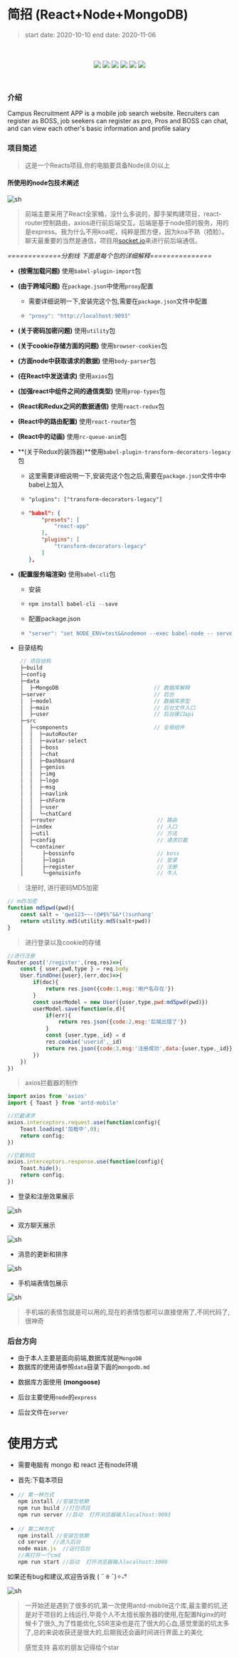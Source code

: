 # 简招 (React+Node+MongoDB)

> start date: 2020-10-10 
> end date: 2020-11-06

<p align="center" style="margin:50px 0;">
	<img src="https://img.shields.io/badge/language-html%20%7C%20javascript-blue" />
    <img src="https://travis-ci.org/2662419405/sh.svg?branch=master"  />
    <img src="https://img.shields.io/badge/version-v1.0-informational" />
    <img src="https://img.shields.io/badge/codecov-25-red" />
    <img src="https://img.shields.io/badge/platform-ios%20%7C%20android%20%7C%20widdow%20%7C%20ipad-inactive"  />
    <img src="https://img.shields.io/badge/weibo-%40SH-blueviolet"  />
</p>

### 介绍

Campus Recruitment APP is a mobile job search website. Recruiters can register as BOSS, job seekers can register as pro, Pros and BOSS can chat, and can view each other's basic information and profile salary

### 项目简述

> 这是一个Reacts项目,你的电脑要具备Node(8.0)以上
#### 所使用的node包技术阐述

![sh](https://studyit.club/Study/Snipaste_2019-10-24_11-25-04.png)

> 前端主要采用了React全家桶，没什么多说的，脚手架构建项目，react-router控制路由，axios进行前后端交互。后端是基于node搭的服务，用的是express。我为什么不用koa呢，纯粹是图方便，因为koa不熟（捂脸）。聊天最重要的当然是通信，项目用[socket.io](https://www.w3cschool.cn/socket/socket-1olq2egc.html)来进行前后端通信。



*=============分割线  下面是每个包的详细解释===============*



* **(按需加载问题)** 使用`babel-plugin-import`包

* **(由于跨域问题)** 在`package.json`中使用`proxy`配置

  * 需要详细说明一下,安装完这个包,需要在`package.json`文件中配置

  * ```js
    "proxy": "http://localhost:9093"
    ```

* **(关于密码加密问题)** 使用`utility`包

* **(关于cookie存储方面的问题)** 使用`browser-cookies`包

* **(方面node中获取请求的数据)** 使用`body-parser`包

* **(在React中发送请求)** 使用`axios`包

* **(加强react中组件之间的通信类型)** 使用`prop-types`包

* **(React和Redux之间的数据通信)** 使用`react-redux`包

* **(React中的路由配置)** 使用`react-router`包

* **(React中的动画)** 使用`rc-queue-anim`包

* **(关于Redux的装饰器)**使用`babel-plugin-transform-decorators-legacy`包

  * 这里需要详细说明一下,安装完这个包之后,需要在`package.json`文件中中babel上加入

  * `"plugins": ["transform-decorators-legacy"]`

  * ```json
    "babel": {
        "presets": [
            "react-app"
        ],
        "plugins": [
            "transform-decorators-legacy"
        ]
    },
    ```
  
* **(配置服务端渲染)** 使用`babel-cli`包

  * 安装

  * ```js
    npm install babel-cli --save 
    ```

  * 配置package.json

  * ```js
    "server": "set NODE_ENV=test&&nodemon --exec babel-node -- server/main.js"
    ```



* 目录结构

```js
    // 项目结构
    ├─build
    ├─config
    ├─data
    │  ├─MongoDB            				  // 数据库解释    
    ├─server  								  // 后台
    │  ├─model          					  // 数据库原型     
    │  ├─main          				  		  // 后台文件入口  
    │  ├─user          				 		  // 后台接口api    
    ├─src
    │  ├─components                           // 全局组件
    │  │  ├─autoRouter
    │  │  ├─avatar-select
    │  │  ├─boss
    │  │  ├─chat
    │  │  ├─Dashboard
    │  │  ├─genius
    │  │  ├─img
    │  │  ├─logo
    │  │  ├─msg
    │  │  ├─navlink
    │  │  ├─shForm
    │  │  ├─user
    │  │  └─chatCard
    │  ├─router                                // 路由
    │  ├─index                                 // 入口	
    │  ├─util                                  // 方法
    │  ├─config                                // 请求拦截
    │  └─container
    │      ├─bossinfo   					   // boss
    │      ├─login          				   // 登录
    │      ├─register                          // 注册
    │      └─genuisinfo                        // 牛人

```



> 注册时, 进行密码MD5加密



``` js
// md5加密
function md5pwd(pwd){
    const salt = 'qwe123~~-!@#$%^&&*()sunhang'
    return utility.md5(utility.md5(salt+pwd))
}
```



> 进行登录以及cookie的存储



```js
//进行注册
Router.post('/register',(req,res)=>{
    const { user,pwd,type } = req.body
    User.findOne({user},(err,doc)=>{
        if(doc){
            return res.json({code:1,msg:'用户名存在'})
        }
        const userModel = new User({user,type,pwd:md5pwd(pwd)})
        userModel.save(function(e,d){
            if(err){
                return res.json({code:2,msg:'后端出错了'})
            }
            const {user,type,_id} = d
            res.cookie('userid',_id)
            return res.json({code:3,msg:'注册成功',data:{user,type,_id}})
        })
    })
})
```



> axios拦截器的制作



```js
import axios from 'axios'
import { Toast } from 'antd-mobile'

//拦截请求
axios.interceptors.request.use(function(config){
    Toast.loading('加载中',0);
    return config;
})

//拦截响应
axios.interceptors.response.use(function(config){
    Toast.hide();
    return config;
})
```



* 登录和注册效果展示

![sh](https://studyit.club/Study/register.gif)

* 双方聊天展示

![sh](https://studyit.club/Study/chat.gif)



* 消息的更新和排序

![sh](https://studyit.club/Study/clear.gif)



* 手机端表情包展示

![sh](https://studyit.club/Study/Screenshot_2019-10-24-14-14-39-53_cb819d8fa60af39.jpg)

> 手机端的表情包就是可以用的,现在的表情包都可以直接使用了,不同代码了,很神奇



### 后台方向

- 由于本人主要是面向前端,数据库就是`MongoDB`
- 数据库的使用请参照`data`目录下面的`mongodb.md`
* 数据库方面使用 **(mongoose)**

- 后台主要使用`node`的`express`

* 后台文件在`server`



# 使用方式

* 需要电脑有 mongo 和 react 还有node环境

* 首先:下载本项目

* ```js
  // 第一种方式
  npm install //安装包依赖
  npm run build //打包项目
  npm run server //启动  打开浏览器输入localhost:9093
  ```

* ```js
  // 第二种方式
  npm install //安装包依赖
  cd server  //进入后台
  node main.js  //运行后台
  //再打开一个cmd
  npm run start //启动  打开浏览器输入localhost:3000
  ```


如果还有bug和建议,欢迎告诉我  (͏ ˉ ꈊ ˉ)✧˖°

![sh](https://studyit.club/Study/qq.jpg)



>  一开始还是遇到了很多的坑,第一次使用antd-mobile这个库,最主要的坑,还是对于项目的上线运行,毕竟个人不太擅长服务器的使用,在配置Nginx的时候卡了很久,为了性能优化,SSR渲染也是花了很大的心血,感觉里面的坑太多了,总的来说收获还是很大的,后期我还会画时间进行界面上的美化
>
> 感觉支持  喜欢的朋友记得给个star  
